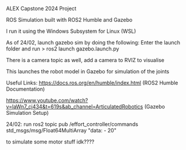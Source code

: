 ALEX Capstone 2024 Project

ROS Simulation built with ROS2 Humble and Gazebo

I run it using the Windows Subsystem for Linux (WSL)

As of 24/02, launch gazebo sim by doing the following:
Enter the launch folder and run > ros2 launch gazebo.launch.py

There is a camera topic as well, add a camera to RVIZ to visualise

This launches the robot model in Gazebo for simulation of the joints

Useful Links: 
https://docs.ros.org/en/humble/index.html (ROS2 Humble Documentation)

https://www.youtube.com/watch?v=laWn7_cj434&t=619s&ab_channel=ArticulatedRobotics (Gazebo Simulation Setup)

24/02: run
ros2 topic pub /effort_controller/commands std_msgs/msg/Float64MultiArray "data: - 20"

to simulate some motor stuff idk????